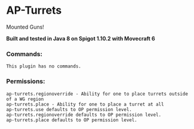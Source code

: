 # AP-Turrets
Mounted Guns! 

**Built and tested in Java 8 on Spigot 1.10.2 with Movecraft 6**

### Commands:
```
This plugin has no commands.
```

### Permissions: 
```ap-turrets.use - Ability for one to use turrets
ap-turrets.regionoverride - Ability for one to place turrets outside of a WG region
ap-turrets.place - Ability for one to place a turret at all
ap-turrets.use defaults to OP permission level.
ap-turrets.regionoverride defaults to OP permission level.
ap-turrets.place defaults to OP permission level.
```
